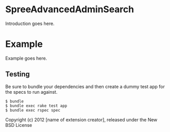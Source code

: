 SpreeAdvancedAdminSearch
========================

Introduction goes here.


Example
=======

Example goes here.

Testing
-------

Be sure to bundle your dependencies and then create a dummy test app for the specs to run against.

    $ bundle
    $ bundle exec rake test app
    $ bundle exec rspec spec

Copyright (c) 2012 [name of extension creator], released under the New BSD License
